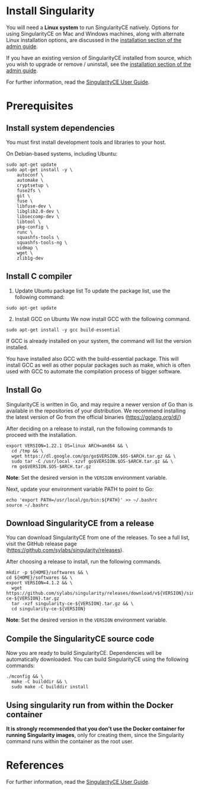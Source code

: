 # Install Singularity

You will need a **Linux system** to run SingularityCE natively. Options for using SingularityCE on Mac and Windows machines, along with alternate Linux installation options, are discussed in the [installation section of the admin guide](https://sylabs.io/guides/4.1/admin-guide/installation.html).

If you have an existing version of SingularityCE installed from source, which you wish to upgrade or remove / uninstall, see the [installation section of the admin guide](https://sylabs.io/guides/4.1/admin-guide/installation.html).

For further information, read the [SingularityCE User Guide](https://docs.sylabs.io/guides/latest/user-guide/index.html).

# Prerequisites

## Install system dependencies
You must first install development tools and libraries to your host.

On Debian-based systems, including Ubuntu:
```
sudo apt-get update
sudo apt-get install -y \
    autoconf \
    automake \
    cryptsetup \
    fuse2fs \
    git \
    fuse \
    libfuse-dev \
    libglib2.0-dev \
    libseccomp-dev \
    libtool \
    pkg-config \
    runc \
    squashfs-tools \
    squashfs-tools-ng \
    uidmap \
    wget \
    zlib1g-dev
```

## Install C compiler

1. Update Ubuntu package list
To update the package list, use the following command:
```
sudo apt-get update
```

2. Install GCC on Ubuntu
We now install GCC with the following command.
```
sudo apt-get install -y gcc build-essential
```
If GCC is already installed on your system, the command will list the version installed.

You have installed also GCC with the build-essential package. This will install GCC as well as other popular packages such as make, which is often used with GCC to automate the compilation process of bigger software.

## Install Go
SingularityCE is written in Go, and may require a newer version of Go than is available in the repositories of your distribution. We recommend installing the latest version of Go from the official binaries (https://golang.org/dl/)

After deciding on a release to install, run the following commands to proceed with the installation.
```
export VERSION=1.22.1 OS=linux ARCH=amd64 && \
  cd /tmp && \
  wget https://dl.google.com/go/go$VERSION.$OS-$ARCH.tar.gz && \
  sudo tar -C /usr/local -xzvf go$VERSION.$OS-$ARCH.tar.gz && \
  rm go$VERSION.$OS-$ARCH.tar.gz
```
**Note**: Set the desired version in the `VERSION` environment variable.

Next, update your environment variable PATH to point to Go:
```
echo 'export PATH=/usr/local/go/bin:${PATH}' >> ~/.bashrc
source ~/.bashrc
```

## Download SingularityCE from a release
You can download SingularityCE from one of the releases. To see a full list, visit the GitHub release page (https://github.com/sylabs/singularity/releases).

After choosing a release to install, run the following commands.
```
mkdir -p ${HOME}/softwares && \
cd ${HOME}/softwares && \
export VERSION=4.1.2 && \
  wget https://github.com/sylabs/singularity/releases/download/v${VERSION}/singularity-ce-${VERSION}.tar.gz
  tar -xzf singularity-ce-${VERSION}.tar.gz && \
  cd singularity-ce-${VERSION}
```
**Note**: Set the desired version in the `VERSION` environment variable.

## Compile the SingularityCE source code
Now you are ready to build SingularityCE. Dependencies will be automatically downloaded. You can build SingularityCE using the following commands:
```
./mconfig && \
  make -C builddir && \
  sudo make -C builddir install
```


## Using singularity run from within the Docker container
**It is strongly recommended that you don't use the Docker container for running Singularity images**, only for creating them, since the Singularity command runs within the container as the root user.

<!--

However, for the purposes of this simple example, and potentially for testing/debugging purposes it is useful to know how to run a Singularity container within the Docker Singularity container. You may recall from the Running a container from the image section in the previous episode that we used the --contain switch with the singularity command. If you don’t use this switch, it is likely that you will get an error relating to /etc/localtime similar to the following:
```
WARNING: skipping mount of /etc/localtime: no such file or directory
FATAL:   container creation failed: mount /etc/localtime->/etc/localtime error: while mounting /etc/localtime: mount source /etc/localtime doesn't exist
```

This occurs because the /etc/localtime file that provides timezone configuration is not present within the Docker container. If you want to use the Docker container to test that your newly created image runs, you can use the --contain switch, or you can open a shell in the Docker container and add a timezone configuration as described in the Alpine Linux documentation:

```
sudo apt-get install tzdata
sudo cp /usr/share/zoneinfo/Europe/Madrid /etc/localtime
```
The singularity run command should now work successfully without needing to use --contain. Bear in mind that once you exit the Docker Singularity container shell and shutdown the container, this configuration will not persist.

-->

# References

For further information, read the [SingularityCE User Guide](https://docs.sylabs.io/guides/latest/user-guide/index.html).
